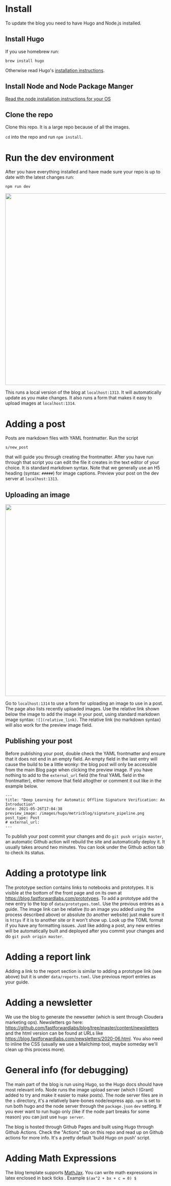 # Install

To update the blog you need to have Hugo and Node.js installed.

## Install Hugo

If you use homebrew run:


```
brew install hugo
```

Otherwise read Hugo's [installation instructions](https://gohugo.io/getting-started/installing).

## Install Node and Node Package Manger

[Read the node installation instructions for your OS](https://nodejs.org/en/download/package-manager/)

## Clone the repo

Clone this repo. It is a large repo because of all the images.

`cd` into the repo and run `npm install`.

# Run the dev environment

After you have everything installed and have made sure your repo is up to date with the latest changes run:

```
npm run dev
```

<img src="https://raw.githubusercontent.com/fastforwardlabs/blog/master/static/images/hugo/shotwin-2020-06-23_15-23-53-1592940260.png" width="600" />

This runs a local version of the blog at `localhost:1313`. It will automatically update as you make changes. It also runs a form that makes it easy to upload images at `localhost:1314`.

# Adding a post

Posts are markdown files with YAML frontmatter. Run the script 

```
s/new_post
```

that will guide you through creating the frontmatter. After you have run through that script you can edit the file it creates in the text editor of your choice. It is standard markdown syntax. Note that we generally use an H5 heading (syntax: `#####`) for image captions. Preview your post on the dev server at `localhost:1313`.

## Uploading an image

<img src="https://raw.githubusercontent.com/fastforwardlabs/blog/master/static/images/hugo/shotwin-2020-06-23_15-23-29-1592940269.png" width="600" />

Go to `localhost:1314` to use a form for uploading an image to use in a post. The page also lists recently uploaded images. Use the relative link shown below the image to add the image in your post, using standard markdown image syntax: `![](relative_link)`. The relative link (no markdown syntax) will also work for the preview image field.

## Publishing your post

Before publishing your post, double check the YAML frontmatter and ensure that it does not end in an empty field. An empty field in the last entry will cause the build to be a little wonky: the blog post will only be accessible from the main Blog page when clicking the preview image. If you have nothing to add to the `external_url` field (the final YAML field in the frontmatter), either remove that field altogther or comment it out like in the example below. 

```
---
title: "Deep Learning for Automatic Offline Signature Verification: An Introduction"
date: 2021-05-26T17:04:38  
preview_image: /images/hugo/metricblog/signature_pipeline.png
post_type: Post
# external_url: 
---
```

To publish your post commit your changes and do `git push origin master`, an automatic Github action will rebuild the site and automatically deploy it. It usually takes around two minutes. You can look under the Github action tab to check its status.

# Adding a prototype link

The prototype section contains links to notebooks and prototypes. It is visible at the bottom of the front page and on its own at https://blog.fastforwardlabs.com/prototypes. To add a prototype add the new entry to the top of `data/prototypes.toml`. Use the previous entries as a guide. The image link can be relative (to an image you added using the process described above) or absolute (to another website) just make sure it is `https` if it is to another site or it won't show up. Look up the TOML format if you have any formatting issues. Just like adding a post, any new entries will be automatically built and deployed after you commit your changes and do `git push origin master`.

# Adding a report link

Adding a link to the report section is similar to adding a prototype link (see above) but it is under `data/reports.toml`. Use previous report entries as your guide.

# Adding a newsletter

We use the blog to generate the newsetter (which is sent through Cloudera marketing ops). Newsletters go here: https://github.com/fastforwardlabs/blog/tree/master/content/newsletters and the html version can be found at URLs like https://blog.fastforwardlabs.com/newsletters/2020-06.html. You also need to inline the CSS (usually we use a Mailchimp tool, maybe someday we'll clean up this process more).

# General info (for debugging)

The main part of the blog is run using Hugo, so the Hugo docs should have most relevant info. Node runs the image upload server (which I (Grant) added to try and make it easier to make posts). The node server files are in the `s` directory, it's a relatively bare-bones node/express app. `npm` is set to run both hugo and the node server through the `package.json` `dev` setting. If you ever want to run hugo only (like if the node part breaks for some reason) you can just use `hugo server`.

The blog is hosted through Github Pages and built using Hugo through Github Actions. Check the "Actions" tab on this repo and read up on Github actions for more info. It's a pretty default 'build Hugo on push' script.

# Adding Math Expressions

The blog template supports [MathJax](https://www.mathjax.org/#demo). You can write math expressions in latex enclosed in back ticks . Example ``$(ax^2 + bx + c = 0) $``
